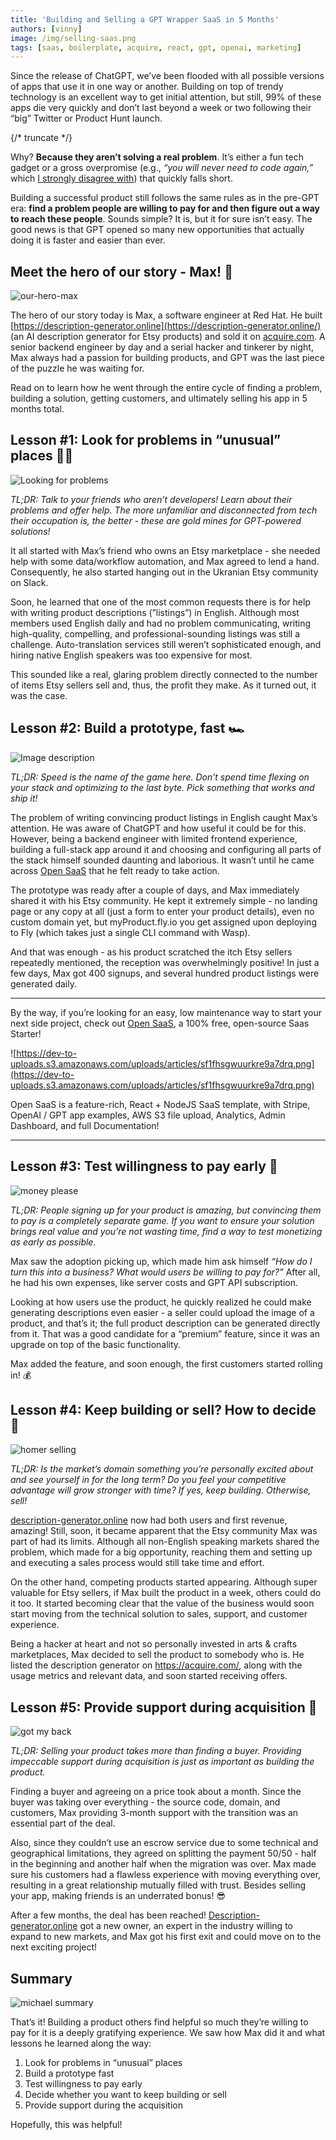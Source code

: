 ```yaml
---
title: 'Building and Selling a GPT Wrapper SaaS in 5 Months'
authors: [vinny]
image: /img/selling-saas.png
tags: [saas, boilerplate, acquire, react, gpt, openai, marketing]
---
```


Since the release of ChatGPT, we’ve been flooded with all possible versions of apps that use it in one way or another. Building on top of trendy technology is an excellent way to get initial attention, but still, 99% of these apps die very quickly and don’t last beyond a week or two following their “big” Twitter or Product Hunt launch.

{/* truncate */}

Why? **Because they aren’t solving a real problem**. It’s either a fun tech gadget or a gross overpromise (e.g., _“you will never need to code again,”_ which [I strongly disagree with](https://wasp.sh/blog/2022/06/24/ML-code-gen-vs-coding-by-hand-future)) that quickly falls short.

Building a successful product still follows the same rules as in the pre-GPT era: **find a problem people are willing to pay for and then figure out a way to reach these people**. Sounds simple? It is, but it for sure isn’t easy. The good news is that GPT opened so many new opportunities that actually doing it is faster and easier than ever.

## Meet the hero of our story - Max! 🦸

![our-hero-max](https://dev-to-uploads.s3.amazonaws.com/uploads/articles/rowl3gqdrb2nhhdl1hyo.gif)

The hero of our story today is Max, a software engineer at Red Hat. He built [https://description-generator.online](https://description-generator.online/) (an AI description generator for Etsy products) and sold it on [acquire.com](http://acquire.com). A senior backend engineer by day and a serial hacker and tinkerer by night, Max always had a passion for building products, and GPT was the last piece of the puzzle he was waiting for.

Read on to learn how he went through the entire cycle of finding a problem, building a solution, getting customers, and ultimately selling his app in 5 months total.

## Lesson #1: Look for problems in “unusual” places 🕵️‍♂️

![Looking for problems](https://dev-to-uploads.s3.amazonaws.com/uploads/articles/kz3nsmm5zheyjukvr6j8.gif)

_TL;DR: Talk to your friends who aren’t developers! Learn about their problems and offer help. The more unfamiliar and disconnected from tech their occupation is, the better - these are gold mines for GPT-powered solutions!_

It all started with Max’s friend who owns an Etsy marketplace - she needed help with some data/workflow automation, and Max agreed to lend a hand. Consequently, he also started hanging out in the Ukranian Etsy community on Slack.

Soon, he learned that one of the most common requests there is for help with writing product descriptions (”listings”) in English. Although most members used English daily and had no problem communicating, writing high-quality, compelling, and professional-sounding listings was still a challenge. Auto-translation services still weren’t sophisticated enough, and hiring native English speakers was too expensive for most.

This sounded like a real, glaring problem directly connected to the number of items Etsy sellers sell and, thus, the profit they make. As it turned out, it was the case.

## Lesson #2: Build a prototype, fast 🏎️

![Image description](https://dev-to-uploads.s3.amazonaws.com/uploads/articles/6ign7kz6464wnuac13y8.gif)

_TL;DR: Speed is the name of the game here. Don’t spend time flexing on your stack and optimizing to the last byte. Pick something that works and ship it!_

The problem of writing convincing product listings in English caught Max’s attention. He was aware of ChatGPT and how useful it could be for this. However, being a backend engineer with limited frontend experience, building a full-stack app around it and choosing and configuring all parts of the stack himself sounded daunting and laborious. It wasn’t until he came across [Open SaaS](https://opensaas.sh) that he felt ready to take action.

The prototype was ready after a couple of days, and Max immediately shared it with his Etsy community.  He kept it extremely simple - no landing page or any copy at all (just a form to enter your product details), even no custom domain yet, but myProduct.fly.io you get assigned upon deploying to Fly (which takes just a single CLI command with Wasp).

And that was enough - as his product scratched the itch Etsy sellers repeatedly mentioned, the reception was overwhelmingly positive! In just a few days, Max got 400 signups, and several hundred product listings were generated daily.

---

By the way, if you’re looking for an easy, low maintenance way to start your next side project, check out [Open SaaS](https://opensaas.sh/), a 100% free, open-source Saas Starter!

![https://dev-to-uploads.s3.amazonaws.com/uploads/articles/sf1fhsgwuurkre9a7drq.png](https://dev-to-uploads.s3.amazonaws.com/uploads/articles/sf1fhsgwuurkre9a7drq.png)

Open SaaS is a feature-rich, React + NodeJS SaaS template, with Stripe, OpenAI / GPT app examples, AWS S3 file upload, Analytics, Admin Dashboard, and full Documentation!

---

## Lesson #3: Test willingness to pay early 💸

![money please](https://dev-to-uploads.s3.amazonaws.com/uploads/articles/v6rcbozh1euokgyvgv1g.gif)

_TL;DR: People signing up for your product is amazing, but convincing them to pay is a completely separate game. If you want to ensure your solution brings real value and you’re not wasting time, find a way to test monetizing as early as possible._

Max saw the adoption picking up, which made him ask himself _“How do I turn this into a business? What would users be willing to pay for?”_ After all, he had his own expenses, like server costs and GPT API subscription.

Looking at how users use the product, he quickly realized he could make generating descriptions even easier - a seller could upload the image of a product, and that’s it; the full product description can be generated directly from it. That was a good candidate for a “premium” feature, since it was an upgrade on top of the basic functionality.

Max added the feature, and soon enough, the first customers started rolling in! 💰

## Lesson #4: Keep building or sell? How to decide 🤔

![homer selling](https://dev-to-uploads.s3.amazonaws.com/uploads/articles/sm55hit6negsr6emmgrg.gif)

_TL;DR: Is the market’s domain something you’re personally excited about and see yourself in for the long term? Do you feel your competitive advantage will grow stronger with time? If yes, keep building. Otherwise, sell!_

[description-generator.online](http://Decision-generator.online) now had both users and first revenue, amazing! Still, soon, it became apparent that the Etsy community Max was part of had its limits. Although all non-English speaking markets shared the problem, which made for a big opportunity, reaching them and setting up and executing a sales process would still take time and effort.

On the other hand, competing products started appearing. Although super valuable for Etsy sellers, if Max built the product in a week, others could do it too. It started becoming clear that the value of the business would soon start moving from the technical solution to sales, support, and customer experience.

Being a hacker at heart and not so personally invested in arts & crafts marketplaces, Max decided to sell the product to somebody who is. He listed the description generator on https://acquire.com/, along with the usage metrics and relevant data, and soon started receiving offers.

## Lesson #5: Provide support during acquisition 🤝

![got my back](https://dev-to-uploads.s3.amazonaws.com/uploads/articles/i6ay41rsjabkv9mkqcto.gif)

_TL;DR: Selling your product takes more than finding a buyer. Providing impeccable support during acquisition is just as important as building the product._

Finding a buyer and agreeing on a price took about a month. Since the buyer was taking over everything - the source code, domain, and customers, Max providing 3-month support with the transition was an essential part of the deal.

Also, since they couldn’t use an escrow service due to some technical and geographical limitations, they agreed on splitting the payment 50/50 - half in the beginning and another half when the migration was over. Max made sure his customers had a flawless experience with moving everything over, resulting in a great relationship mutually filled with trust. Besides selling your app, making friends is an underrated bonus! 😎

After a few months, the deal has been reached! [Description-generator.online](http://description-generator.online/) got a new owner, an expert in the industry willing to expand to new markets, and Max got his first exit and could move on to the next exciting project!

## Summary

![michael summary](https://dev-to-uploads.s3.amazonaws.com/uploads/articles/l6zioe34s0u9ic80g26k.gif)

That’s it! Building a product others find helpful so much they’re willing to pay for it is a deeply gratifying experience. We saw how Max did it and what lessons he learned along the way:

1. Look for problems in “unusual” places
2. Build a prototype fast
3. Test willingness to pay early
4. Decide whether you want to keep building or sell
5. Provide support during the acquisition

Hopefully, this was helpful!
